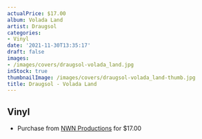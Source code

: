 ```yaml
---
actualPrice: $17.00
album: Volada Land
artist: Draugsol
categories:
- Vinyl
date: '2021-11-30T13:35:17'
draft: false
images:
- /images/covers/draugsol-volada_land.jpg
inStock: true
thumbnailImage: /images/covers/draugsol-volada_land-thumb.jpg
title: Draugsol - Volada Land
---
```


## Vinyl
* Purchase from [NWN Productions](http://shop.nwnprod.com/index.php?route=product/product&path=75&product_id=1845&sort=pd.name&order=ASC) for $17.00

